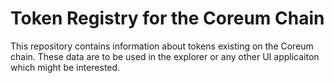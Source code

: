 # Token Registry for the Coreum Chain
This repository contains information about tokens existing on the Coreum chain. These data are to be used in the explorer or 
any other UI applicaiton which might be interested.